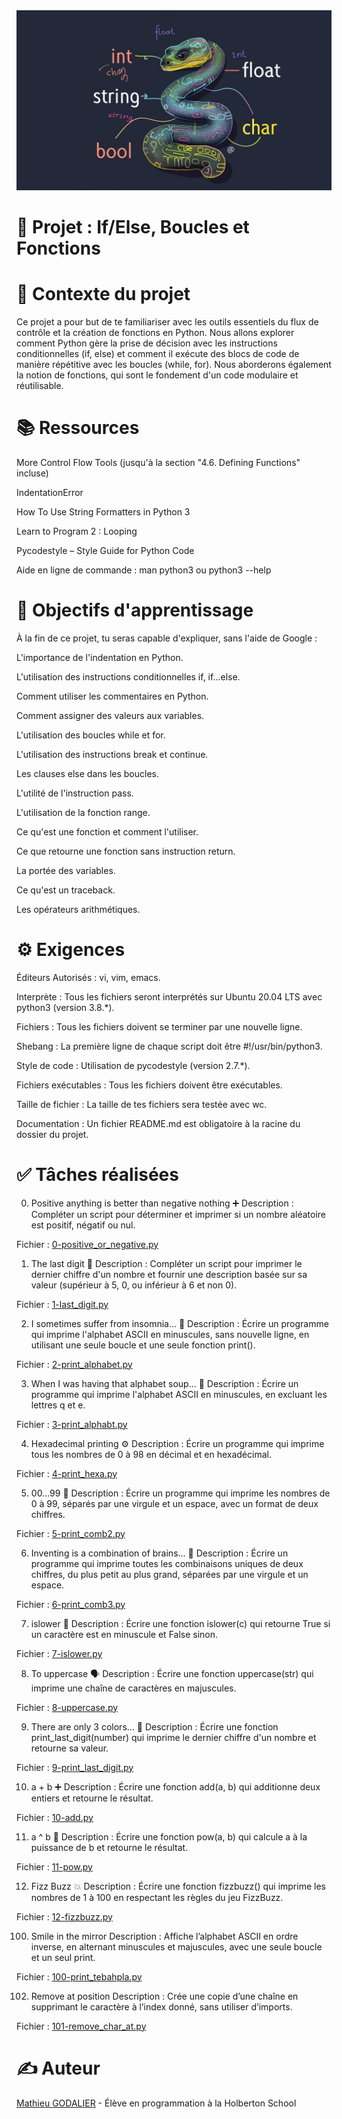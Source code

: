 <img src=https://github.com/Mathieu7483/Aiko78-Photgraphy/blob/main/img/variables-python.jpg>

# 🐍 Projet : If/Else, Boucles et Fonctions

# 📖 Contexte du projet
Ce projet a pour but de te familiariser avec les outils essentiels du flux de contrôle et la création de fonctions en Python. Nous allons explorer comment Python gère la prise de décision avec les instructions conditionnelles (if, else) et comment il exécute des blocs de code de manière répétitive avec les boucles (while, for). Nous aborderons également la notion de fonctions, qui sont le fondement d'un code modulaire et réutilisable.

# 📚 Ressources
More Control Flow Tools (jusqu'à la section "4.6. Defining Functions" incluse)

IndentationError

How To Use String Formatters in Python 3

Learn to Program 2 : Looping

Pycodestyle – Style Guide for Python Code

Aide en ligne de commande : man python3 ou python3 --help

# 🎯 Objectifs d'apprentissage
À la fin de ce projet, tu seras capable d'expliquer, sans l'aide de Google :

L'importance de l'indentation en Python.

L'utilisation des instructions conditionnelles if, if...else.

Comment utiliser les commentaires en Python.

Comment assigner des valeurs aux variables.

L'utilisation des boucles while et for.

L'utilisation des instructions break et continue.

Les clauses else dans les boucles.

L'utilité de l'instruction pass.

L'utilisation de la fonction range.

Ce qu'est une fonction et comment l'utiliser.

Ce que retourne une fonction sans instruction return.

La portée des variables.

Ce qu'est un traceback.

Les opérateurs arithmétiques.

# ⚙️ Exigences
Éditeurs Autorisés : vi, vim, emacs.

Interprète : Tous les fichiers seront interprétés sur Ubuntu 20.04 LTS avec python3 (version 3.8.*).

Fichiers : Tous les fichiers doivent se terminer par une nouvelle ligne.

Shebang : La première ligne de chaque script doit être #!/usr/bin/python3.

Style de code : Utilisation de pycodestyle (version 2.7.*).

Fichiers exécutables : Tous les fichiers doivent être exécutables.

Taille de fichier : La taille de tes fichiers sera testée avec wc.

Documentation : Un fichier README.md est obligatoire à la racine du dossier du projet.

# ✅ Tâches réalisées
0. Positive anything is better than negative nothing ➕
Description : Compléter un script pour déterminer et imprimer si un nombre aléatoire est positif, négatif ou nul.

Fichier : [0-positive_or_negative.py](https://github.com/Mathieu7483/holbertonschool-higher_level_programming/blob/main/python-if_else_loops_functions/0-positive_or_negative.py)

1. The last digit 🔢
Description : Compléter un script pour imprimer le dernier chiffre d'un nombre et fournir une description basée sur sa valeur (supérieur à 5, 0, ou inférieur à 6 et non 0).

Fichier : [1-last_digit.py](https://github.com/Mathieu7483/holbertonschool-higher_level_programming/blob/main/python-if_else_loops_functions/1-last_digit.py)

2. I sometimes suffer from insomnia... 🔡
Description : Écrire un programme qui imprime l'alphabet ASCII en minuscules, sans nouvelle ligne, en utilisant une seule boucle et une seule fonction print().

Fichier : [2-print_alphabet.py](https://github.com/Mathieu7483/holbertonschool-higher_level_programming/blob/main/python-if_else_loops_functions/2-print_alphabet.py)

3. When I was having that alphabet soup... 🚫
Description : Écrire un programme qui imprime l'alphabet ASCII en minuscules, en excluant les lettres q et e.

Fichier : [3-print_alphabt.py](https://github.com/Mathieu7483/holbertonschool-higher_level_programming/blob/main/python-if_else_loops_functions/3-print_alphabt.py)

4. Hexadecimal printing ⚙️
Description : Écrire un programme qui imprime tous les nombres de 0 à 98 en décimal et en hexadécimal.

Fichier : [4-print_hexa.py](https://github.com/Mathieu7483/holbertonschool-higher_level_programming/blob/main/python-if_else_loops_functions/4-print_hexa.py)

5. 00...99 💯
Description : Écrire un programme qui imprime les nombres de 0 à 99, séparés par une virgule et un espace, avec un format de deux chiffres.

Fichier : [5-print_comb2.py](https://github.com/Mathieu7483/holbertonschool-higher_level_programming/blob/main/python-if_else_loops_functions/5-print_comb2.py)

6. Inventing is a combination of brains... 🧠
Description : Écrire un programme qui imprime toutes les combinaisons uniques de deux chiffres, du plus petit au plus grand, séparées par une virgule et un espace.

Fichier : [6-print_comb3.py](https://github.com/Mathieu7483/holbertonschool-higher_level_programming/blob/main/python-if_else_loops_functions/6-print_comb3.py)

7. islower 🧐
Description : Écrire une fonction islower(c) qui retourne True si un caractère est en minuscule et False sinon.

Fichier : [7-islower.py](https://github.com/Mathieu7483/holbertonschool-higher_level_programming/blob/main/python-if_else_loops_functions/7-islower.py)

8. To uppercase 🗣️
Description : Écrire une fonction uppercase(str) qui imprime une chaîne de caractères en majuscules.

Fichier : [8-uppercase.py](https://github.com/Mathieu7483/holbertonschool-higher_level_programming/blob/main/python-if_else_loops_functions/8-uppercase.py)

9. There are only 3 colors... 🌈
Description : Écrire une fonction print_last_digit(number) qui imprime le dernier chiffre d'un nombre et retourne sa valeur.

Fichier : [9-print_last_digit.py](https://github.com/Mathieu7483/holbertonschool-higher_level_programming/blob/main/python-if_else_loops_functions/9-print_last_digit.py)

10. a + b ➕
Description : Écrire une fonction add(a, b) qui additionne deux entiers et retourne le résultat.

Fichier : [10-add.py](https://github.com/Mathieu7483/holbertonschool-higher_level_programming/blob/main/python-if_else_loops_functions/10-add.py)

11. a ^ b 🚀
Description : Écrire une fonction pow(a, b) qui calcule a à la puissance de b et retourne le résultat.

Fichier : [11-pow.py](https://github.com/Mathieu7483/holbertonschool-higher_level_programming/blob/main/python-if_else_loops_functions/11-pow.py)

12. Fizz Buzz 💥
Description : Écrire une fonction fizzbuzz() qui imprime les nombres de 1 à 100 en respectant les règles du jeu FizzBuzz.

Fichier : [12-fizzbuzz.py](https://github.com/Mathieu7483/holbertonschool-higher_level_programming/blob/main/python-if_else_loops_functions/12-fizzbuzz.py)

100. Smile in the mirror
Description : Affiche l’alphabet ASCII en ordre inverse, en alternant minuscules et majuscules, avec une seule boucle et un seul print.

Fichier : [100-print_tebahpla.py]()

102. Remove at position
Description : Crée une copie d’une chaîne en supprimant le caractère à l’index donné, sans utiliser d’imports.

Fichier : [101-remove_char_at.py]()


# ✍️ Auteur
[Mathieu GODALIER](https://github.com/Mathieu7483) - Élève en programmation à la Holberton School
